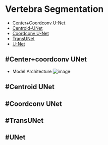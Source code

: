 Vertebra Segmentation
=====================
* [Center+Coordconv U-Net](#center+coordconv-unet)
* [Centroid-UNet](#centroid-unet)
* [Coordconv U-Net](#coordconv-unet)
* [TransUNet](#Transunet)
* [U-Net](#unet)

#Center+coordconv UNet
---------------------


* Model Architecture
![image](https://user-images.githubusercontent.com/48985628/187608509-aad9af10-031e-4bb0-a575-77b6f3144bca.png)

#Centroid UNet
------------------
#Coordconv UNet
------------------
#TransUNet
------------------
#UNet
------------------
